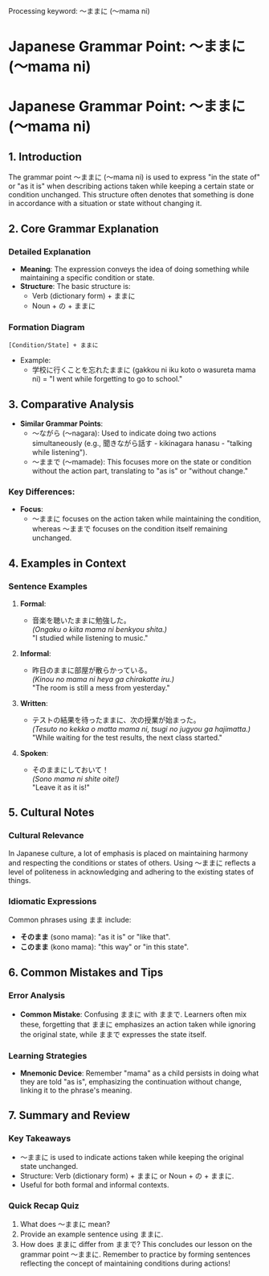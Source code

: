 Processing keyword: ～ままに (〜mama ni)
# Japanese Grammar Point: ～ままに (〜mama ni)
# Japanese Grammar Point: ～ままに (〜mama ni)
## 1. Introduction
The grammar point ～ままに (〜mama ni) is used to express "in the state of" or "as it is" when describing actions taken while keeping a certain state or condition unchanged. This structure often denotes that something is done in accordance with a situation or state without changing it.
## 2. Core Grammar Explanation
### Detailed Explanation
- **Meaning**: The expression conveys the idea of doing something while maintaining a specific condition or state.
- **Structure**: The basic structure is:
  - Verb (dictionary form) + ままに
  - Noun + の + ままに
### Formation Diagram
```plaintext
[Condition/State] + ままに
```
- Example: 
  - 学校に行くことを忘れたままに (gakkou ni iku koto o wasureta mama ni) = "I went while forgetting to go to school."
## 3. Comparative Analysis
- **Similar Grammar Points**:
  - 〜ながら (〜nagara): Used to indicate doing two actions simultaneously (e.g., 聞きながら話す - kikinagara hanasu - "talking while listening").
  - 〜ままで (〜mamade): This focuses more on the state or condition without the action part, translating to "as is" or "without change."
### Key Differences:
- **Focus**: 
  - 〜ままに focuses on the action taken while maintaining the condition, whereas 〜ままで focuses on the condition itself remaining unchanged.
## 4. Examples in Context
### Sentence Examples
1. **Formal**: 
   - 音楽を聴いたままに勉強した。  
   *(Ongaku o kiita mama ni benkyou shita.)*  
   "I studied while listening to music."
  
2. **Informal**: 
   - 昨日のままに部屋が散らかっている。  
   *(Kinou no mama ni heya ga chirakatte iru.)*  
   "The room is still a mess from yesterday."
  
3. **Written**: 
   - テストの結果を待ったままに、次の授業が始まった。  
   *(Tesuto no kekka o matta mama ni, tsugi no jugyou ga hajimatta.)*  
   "While waiting for the test results, the next class started."
  
4. **Spoken**: 
   - そのままにしておいて！  
   *(Sono mama ni shite oite!)*  
   "Leave it as it is!"
## 5. Cultural Notes
### Cultural Relevance
In Japanese culture, a lot of emphasis is placed on maintaining harmony and respecting the conditions or states of others. Using 〜ままに reflects a level of politeness in acknowledging and adhering to the existing states of things.
### Idiomatic Expressions
Common phrases using まま include:
- **そのまま** (sono mama): "as it is" or "like that".
- **このまま** (kono mama): "this way" or "in this state".
## 6. Common Mistakes and Tips
### Error Analysis
- **Common Mistake**: Confusing ままに with ままで. Learners often mix these, forgetting that ままに emphasizes an action taken while ignoring the original state, while ままで expresses the state itself.
### Learning Strategies
- **Mnemonic Device**: Remember "mama" as a child persists in doing what they are told "as is", emphasizing the continuation without change, linking it to the phrase's meaning. 
## 7. Summary and Review
### Key Takeaways
- 〜ままに is used to indicate actions taken while keeping the original state unchanged.
- Structure: Verb (dictionary form) + ままに or Noun + の + ままに.
- Useful for both formal and informal contexts.
### Quick Recap Quiz
1. What does 〜ままに mean?
2. Provide an example sentence using ままに.
3. How does ままに differ from ままで?
This concludes our lesson on the grammar point 〜ままに. Remember to practice by forming sentences reflecting the concept of maintaining conditions during actions!
